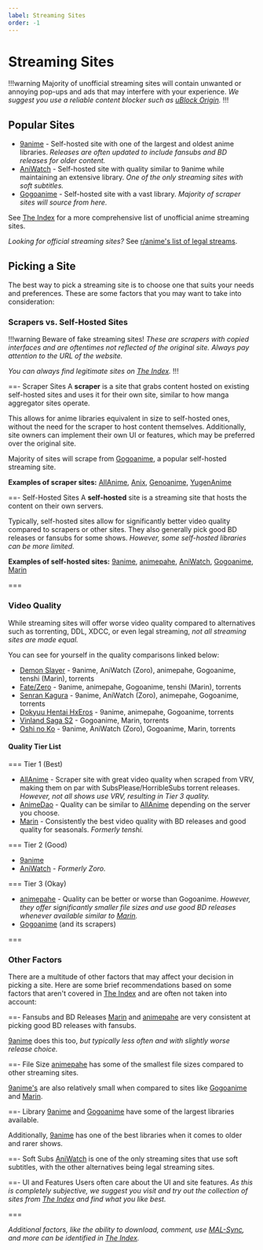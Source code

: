 ```yaml
---
label: Streaming Sites
order: -1
---
```


# Streaming Sites

!!!warning
Majority of unofficial streaming sites will contain unwanted or annoying pop-ups and ads that may interfere with your experience. *We suggest you use a reliable content blocker such as [uBlock Origin](https://ublockorigin.com).*
!!!

## Popular Sites

- [9anime](https://9anime.to) - Self-hosted site with one of the largest and oldest anime libraries. *Releases are often updated to include fansubs and BD releases for older content.*
- [AniWatch](https://aniwatch.to) - Self-hosted site with quality similar to 9anime while maintaining an extensive library. *One of the only streaming sites with soft subtitles.*
- [Gogoanime](https://gogoanime.lu) - Self-hosted site with a vast library. *Majority of scraper sites will source from here.*

See [The Index](https://theindex.moe) for a more comprehensive list of unofficial anime streaming sites.

*Looking for official streaming sites?* See [r/anime's list of legal streams](https://www.reddit.com/r/anime/wiki/legal_streams).

## Picking a Site

The best way to pick a streaming site is to choose one that suits your needs and preferences. These are some factors that you may want to take into consideration:

### Scrapers vs. Self-Hosted Sites

!!!warning
Beware of fake streaming sites! *These are scrapers with copied interfaces and are oftentimes not reflected of the original site. Always pay attention to the URL of the website.*

*You can always find legitimate sites on [The Index](https://theindex.moe).*
!!!

==- Scraper Sites
A **scraper** is a site that grabs content hosted on existing self-hosted sites and uses it for their own site, similar to how manga aggregator sites operate.

This allows for anime libraries equivalent in size to self-hosted ones, without the need for the scraper to host content themselves. Additionally, site owners can implement their own UI or features, which may be preferred over the original site.

Majority of sites will scrape from [Gogoanime](https://gogoanime.lu), a popular self-hosted streaming site.

**Examples of scraper sites:** [AllAnime](https://allanime.to), [Anix](https://anix.to), [Genoanime](https://genoanime.com), [YugenAnime](https://yugenanime.tv)

==- Self-Hosted Sites
A **self-hosted** site is a streaming site that hosts the content on their own servers.

Typically, self-hosted sites allow for significantly better video quality compared to scrapers or other sites. They also generally pick good BD releases or fansubs for some shows. *However, some self-hosted libraries can be more limited.*

**Examples of self-hosted sites:** [9anime](https://9anime.to), [animepahe](https://animepahe.com), [AniWatch](https://aniwatch.to), [Gogoanime](https://gogoanime.lu), [Marin](https://marin.moe)

===

### Video Quality

While streaming sites will offer worse video quality compared to alternatives such as torrenting, DDL, XDCC, or even legal streaming, *not all streaming sites are made equal.*

You can see for yourself in the quality comparisons linked below:

- [Demon Slayer](https://slow.pics/c/pjYaqdnr) - 9anime, AniWatch (Zoro), animepahe, Gogoanime, tenshi (Marin), torrents
- [Fate/Zero](https://slow.pics/c/1LNZtDzm) - 9anime, animepahe, Gogoanime, tenshi (Marin), torrents
- [Senran Kagura](https://slow.pics/c/QLtX61qx) - 9anime, AniWatch (Zoro), animepahe, Gogoanime, torrents
- [Dokyuu Hentai HxEros](https://slow.pics/c/PZRxqAsh) - 9anime, animepahe, Gogoanime, torrents
- [Vinland Saga S2](https://slow.pics/c/GjhwBwo3) - Gogoanime, Marin, torrents
- [Oshi no Ko](https://slow.pics/c/6HqApHsn) - 9anime, AniWatch (Zoro), Gogoanime, Marin, torrents

#### Quality Tier List

=== Tier 1 (Best)
- [AllAnime](https://allanime.to) - Scraper site with great video quality when scraped from VRV, making them on par with SubsPlease/HorribleSubs torrent releases. *However, not all shows use VRV, resulting in Tier 3 quality.*
- [AnimeDao](https://animedao.to) - Quality can be similar to [AllAnime](https://allanime.to) depending on the server you choose.
- [Marin](https://marin.moe) - Consistently the best video quality with BD releases and good quality for seasonals. *Formerly tenshi.*

=== Tier 2 (Good)
- [9anime](https://9anime.to)
- [AniWatch](https://aniwatch.to) - *Formerly Zoro.*

=== Tier 3 (Okay)
- [animepahe](https://animepahe.com) - Quality can be better or worse than Gogoanime. *However, they offer significantly smaller file sizes and use good BD releases whenever available similar to [Marin](https://marin.moe).*
- [Gogoanime](https://gogoanime.lu) (and its scrapers)

===

### Other Factors

There are a multitude of other factors that may affect your decision in picking a site. Here are some brief recommendations based on some factors that aren't covered in [The Index](https://theindex.moe) and are often not taken into account:

==- Fansubs and BD Releases
[Marin](https://marin.moe) and [animepahe](https://animepahe.com) are very consistent at picking good BD releases with fansubs. 

[9anime](https://9anime.to) does this too, *but typically less often and with slightly worse release choice.*

==- File Size
[animepahe](https://animepahe.com) has some of the smallest file sizes compared to other streaming sites.

[9anime's](https://9anime.to) are also relatively small when compared to sites like [Gogoanime](https://gogoanime.lu) and [Marin](https://marin.moe).

==- Library
[9anime](https://9anime.to) and [Gogoanime](https://gogoanime.lu) have some of the largest libraries available.

Additionally, [9anime](https://9anime.to) has one of the best libraries when it comes to older and rarer shows.

==- Soft Subs
[AniWatch](https://aniwatch.to) is one of the only streaming sites that use soft subtitles, with the other alternatives being legal streaming sites.

==- UI and Features
Users often care about the UI and site features. *As this is completely subjective, we suggest you visit and try out the collection of sites from [The Index](https://theindex.moe) and find what you like best.*

===

*Additional factors, like the ability to download, comment, use [MAL-Sync](https://malsync.moe), and more can be identified in [The Index](https://theindex.moe).*
